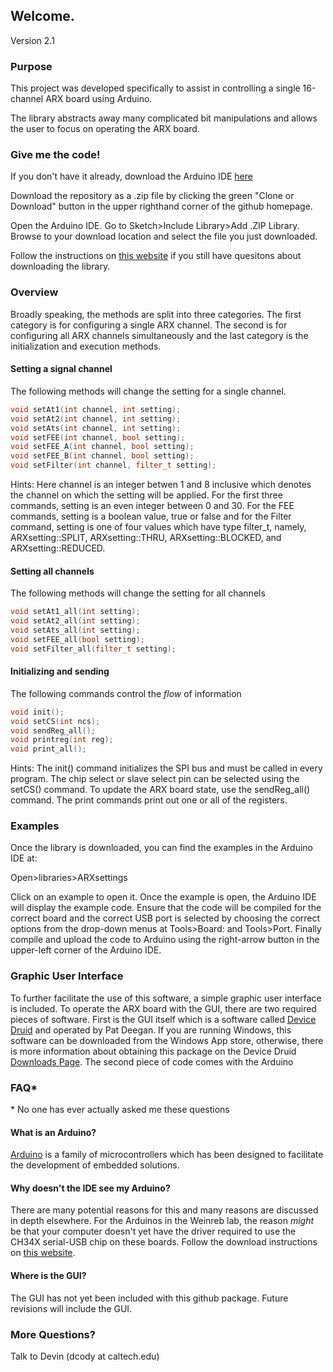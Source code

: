 ## Welcome.
Version 2.1

### Purpose
This project was developed specifically to assist in controlling a single 16-channel ARX board using Arduino.

The library abstracts away many complicated bit manipulations and allows the user to focus on operating the ARX board.

### Give me the code!
If you don't have it already, download the Arduino IDE [here](https://www.arduino.cc/en/Main/Software)

Download the repository as a .zip file by clicking the green "Clone or Download" button in the upper righthand corner of the github homepage.

Open the Arduino IDE. Go to Sketch>Include Library>Add .ZIP Library. Browse to your download location and select the file you just downloaded.

Follow the instructions on [this website](https://www.baldengineer.com/installing-arduino-library-from-github.html) if you still have quesitons about downloading the library.

### Overview

Broadly speaking, the methods are split into three categories. The first category is for configuring a single ARX channel. The second is for configuring all ARX channels simultaneously and the last category is the initialization and execution methods.

#### Setting a signal channel
The following methods will change the setting for a single channel.
```c++
void setAt1(int channel, int setting);
void setAt2(int channel, int setting);
void setAts(int channel, int setting);
void setFEE(int channel, bool setting);
void setFEE_A(int channel, bool setting);
void setFEE_B(int channel, bool setting);
void setFilter(int channel, filter_t setting);
```

Hints: Here channel is an integer betwen 1 and 8 inclusive which denotes the channel on which the setting will be applied. For the first three commands, setting is an even integer between 0 and 30. For the FEE commands, setting is a boolean value, true or false and for the Filter command, setting is one of four values which have type filter_t, namely, ARXsetting::SPLIT, ARXsetting::THRU, ARXsetting::BLOCKED, and ARXsetting::REDUCED.

#### Setting all channels
The following methods will change the setting for all channels
```c++
void setAt1_all(int setting);
void setAt2_all(int setting);
void setAts_all(int setting);
void setFEE_all(bool setting);
void setFilter_all(filter_t setting);
```

#### Initializing and sending
The following commands control the *flow* of information
```c++
void init();
void setCS(int ncs); 
void sendReg_all();
void printreg(int reg);
void print_all();
```

Hints: The init() command initializes the SPI bus and must be called in every program. The chip select or slave select pin can be selected using the setCS() command. To update the ARX board state, use the sendReg_all() command. The print commands print out one or all of the registers.

### Examples

Once the library is downloaded, you can find the examples in the Arduino IDE at:

Open>libraries>ARXsettings

Click on an example to open it. Once the example is open, the Arduino IDE will display the example code. Ensure that the code will be compiled for the correct board and the correct USB port is selected by choosing the correct options from the drop-down menus at Tools>Board: and Tools>Port. Finally compile and upload the code to Arduino using the right-arrow button in the upper-left corner of the Arduino IDE.

### Graphic User Interface
To further facilitate the use of this software, a simple graphic user interface is included. To operate the ARX board with the GUI, there are two required pieces of software. First is the GUI itself which is a software called [Device Druid](https://devicedruid.com/) and operated by Pat Deegan. If you are running Windows, this software can be downloaded from the Windows App store, otherwise, there is more information about obtaining this package on the Device Druid [Downloads Page](https://devicedruid.com/downloads/). The second piece of code comes with the Arduino


### FAQ\*

\* No one has ever actually asked me these questions

#### What is an Arduino?
[Arduino](https://www.arduino.cc/) is a family of microcontrollers which has been designed to facilitate the development of embedded solutions.

#### Why doesn't the IDE see my Arduino?
There are many potential reasons for this and many reasons are discussed in depth elsewhere. For the Arduinos in the Weinreb lab, the reason *might* be that your computer doesn't yet have the driver required to use the CH34X serial-USB chip on these boards. Follow the download instructions on [this website](https://kig.re/2014/12/31/how-to-use-arduino-nano-mini-pro-with-CH340G-on-mac-osx-yosemite.html).

#### Where is the GUI?
The GUI has not yet been included with this github package. Future revisions will include the GUI.


### More Questions?
Talk to Devin (dcody at caltech.edu)
